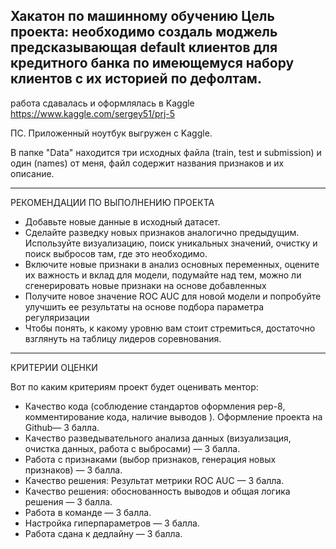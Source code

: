 Хакатон по машинному обучению
  Цель проекта: необходимо создаль моджель предсказывающая default клиентов для кредитного банка по имеющемуся набору клиентов с их историей по дефолтам.
-------------------------------------------------

работа сдавалась и оформлялась в Kaggle
https://www.kaggle.com/sergey51/prj-5

ПС. Приложенный ноутбук выгружен с Kaggle.

В папке "Data" находится три исходных файла (train, test и submission) и один (names) от меня, файл содержит названия признаков и их описание.

-------------------------------------------------

РЕКОМЕНДАЦИИ ПО ВЫПОЛНЕНИЮ ПРОЕКТА

* Добавьте новые данные в исходный датасет.
* Сделайте разведку новых признаков аналогично предыдущим. Используйте визуализацию, поиск уникальных значений, очистку и поиск выбросов там, где это необходимо.
* Включите новые признаки в анализ основных переменных, оцените их важность и вклад для модели, подумайте над тем, можно ли сгенерировать новые признаки на основе добавленных
* Получите новое значение ROC AUC для новой модели и попробуйте улучшить ее результаты на основе подбора параметра регуляризации
* Чтобы понять, к какому уровню вам стоит стремиться, достаточно взглянуть на таблицу лидеров соревнования.

-------------------------------------------------
КРИТЕРИИ ОЦЕНКИ

Вот по каким критериям проект будет оценивать ментор:

* Качество кода (соблюдение стандартов оформления pep-8, комментирование кода, наличие выводов ). Оформление проекта на Github— 3 балла.
* Качество разведывательного анализа данных (визуализация, очистка данных, работа с выбросами) — 3 балла.
* Работа с признаками (выбор признаков, генерация новых признаков) — 3 балла.
* Качество решения: Результат метрики ROC AUC — 3 балла.
* Качество решения: обоснованность выводов и общая логика решения — 3 балла.
* Работа в команде — 3 балла.
* Настройка гиперпараметров — 3 балла.
* Работа сдана к дедлайну — 3 балла. 



